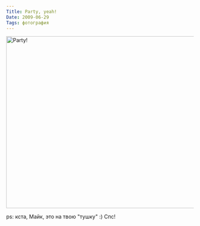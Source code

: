 ```yaml
---
Title: Party, yeah!
Date: 2009-06-29
Tags: фотография
---
```


<div class="text"><p><a href="http://www.flickr.com/photos/alexeypegov/3671743627/" title="Party! by a-pegov, on Flickr"><img src="http://farm4.static.flickr.com/3635/3671743627_f2d3c47190_o.jpg" width="700" height="464" alt="Party!" /></a></p>
<p>ps: кста, Майк, это на твою "тушку" :) Спс!</p></div>